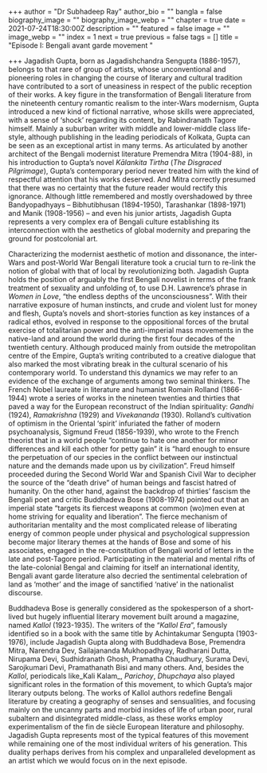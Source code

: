 +++
author = "Dr Subhadeep Ray"
author_bio = ""
bangla = false
biography_image = ""
biography_image_webp = ""
chapter = true
date = 2021-07-24T18:30:00Z
description = ""
featured = false
image = ""
image_webp = ""
index = 1
next = true
previous = false
tags = []
title = "Episode I: Bengali avant garde movement "

+++
Jagadish Gupta, born as Jagadishchandra Sengupta (1886-1957), belongs to that rare of group of artists, whose unconventional and pioneering roles in changing the course of literary and cultural tradition have contributed to a sort of uneasiness in respect of the public reception of their works. A key figure in the transformation of Bengali literature from the nineteenth century romantic realism to the inter-Wars modernism, Gupta introduced a new kind of fictional narrative, whose skills were appreciated, with a sense of ‘shock’ regarding its content, by Rabindranath Tagore himself. Mainly a suburban writer with middle and lower-middle class life-style, although publishing in the leading periodicals of Kolkata, Gupta can be seen as an exceptional artist in many terms. As articulated by another architect of the Bengali modernist literature Premendra Mitra (1904-88), in his introduction to Gupta’s novel _Kālankita Tirtha_ (_The Disgraced Pilgrimage_), Gupta’s contemporary period never treated him with the kind of respectful attention that his works deserved. And Mitra correctly presumed that there was no certainty that the future reader would rectify this ignorance. Although little remembered and mostly overshadowed by three Bandyopadhyays – Bibhutibhusan (1894-1950), Tarashankar (1898-1971) and Manik (1908-1956) – and even his junior artists, Jagadish Gupta represents a very complex era of Bengali culture establishing its interconnection with the aesthetics of global modernity and preparing the ground for postcolonial art.

Characterizing the modernist aesthetic of motion and dissonance, the inter-Wars and post-World War Bengali literature took a crucial turn to re-link the notion of global with that of local by revolutionizing both. Jagadish Gupta holds the position of arguably the first Bengali novelist in terms of the frank treatment of sexuality and unfolding of, to use D.H. Lawrence’s phrase in _Women in Love_, “the endless depths of the unconsciousness”. With their narrative exposure of human instincts, and crude and violent lust for money and flesh, Gupta’s novels and short-stories function as key instances of a radical ethos, evolved in response to the oppositional forces of the brutal exercise of totalitarian power and the anti-imperial mass movements in the native-land and around the world during the first four decades of the twentieth century. Although produced mainly from outside the metropolitan centre of the Empire, Gupta’s writing contributed to a creative dialogue that also marked the most vibrating break in the cultural scenario of his contemporary world. To understand this dynamics we may refer to an evidence of the exchange of arguments among two seminal thinkers. The French Nobel laureate in literature and humanist Romain Rolland (1866-1944) wrote a series of works in the nineteen twenties and thirties that paved a way for the European reconstruct of the Indian spirituality: _Gandhi_ (1924), _Ramakrishna_ (1929) and _Vivekananda_ (1930). Rolland’s cultivation of optimism in the Oriental ‘spirit’ infuriated the father of modern psychoanalysis, Sigmund Freud (1856-1939), who wrote to the French theorist that in a world people “continue to hate one another for minor differences and kill each other for petty gain” it is “hard enough to ensure the perpetuation of our species in the conflict between our instinctual nature and the demands made upon us by civilization”. Freud himself proceeded during the Second World War and Spanish Civil War to decipher the source of the “death drive” of human beings and fascist hatred of humanity. On the other hand, against the backdrop of thirties’ fascism the Bengali poet and critic Buddhadeva Bose (1908-1974) pointed out that an imperial state “targets its fiercest weapons at common (wo)men even at home striving for equality and liberation”. The fierce mechanism of authoritarian mentality and the most complicated release of liberating energy of common people under physical and psychological suppression become major literary themes at the hands of Bose and some of his associates, engaged in the re-constitution of Bengali world of letters in the late and post-Tagore period. Participating in the material and mental rifts of the late-colonial Bengal and claiming for itself an international identity, Bengali avant garde literature also decried the sentimental celebration of land as ‘mother’ and the image of sanctified ‘native’ in the nationalist discourse.

Buddhadeva Bose is generally considered as the spokesperson of a short-lived but hugely influential literary movement built around a magazine, named _Kallol_ (1923-1935). The writers of the “_Kallol Era_”, famously identified so in a book with the same title by Achintakumar Sengupta (1903-1976), include Jagadish Gupta along with Buddhadeva Bose, Premendra Mitra, Narendra Dev, Sailajananda Mukhopadhyay, Radharani Dutta, Nirupama Devi, Sudhidranath Ghosh, Pramatha Chaudhury, Surama Devi, Sarojkumari Devi, Pramathanath Bisi and many others. And, besides the _Kallol_, periodicals like_Kali Kalam_, _Parichoy_, _Dhupchaya_ also played significant roles in the formation of this movement, to which Gupta’s major literary outputs belong. The works of Kallol authors redefine Bengali literature by creating a geography of senses and sensualities, and focusing mainly on the uncanny parts and morbid insides of life of urban poor, rural subaltern and disintegrated middle-class, as these works employ experimentalism of the fin de siècle European literature and philosophy. Jagadish Gupta represents most of the typical features of this movement while remaining one of the most individual writers of his generation. This duality perhaps derives from his complex and unparalleled development as an artist which we would focus on in the next episode.
